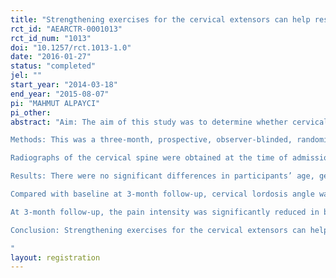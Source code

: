 ```yaml
---
title: "Strengthening exercises for the cervical extensors can help restore physiological lordosis and reduce neck pain"
rct_id: "AEARCTR-0001013"
rct_id_num: "1013"
doi: "10.1257/rct.1013-1.0"
date: "2016-01-27"
status: "completed"
jel: ""
start_year: "2014-03-18"
end_year: "2015-08-07"
pi: "MAHMUT ALPAYCI"
pi_other:
abstract: "Aim: The aim of this study was to determine whether cervical extension strengthening will improve physiological curvature of the cervical spine and neck pain severity.
Methods: This was a three-month, prospective, observer-blinded, randomized controlled study with two mea¬surement points (baseline and three month). Patients were randomly assigned to two treatment groups. All patients were given etodolac (600 mg/day for 10 days). The control group received no additional treatment, while the intervention group received additional therapy as a home exercise program consisted of isometric neck extension strengthening forthree months. In both groups, the neck pain severity during rest was measured on a visual analogue scale (VAS).
Radiographs of the cervical spine were obtained at the time of admission and then at three months interval. The posterior tangent technique was used in evaluation of cervical lordosis. In accordance with this technique, the angle between the posterior walls of the vertebral bodies C2 and C7, which is called the total curvature of the cervical spine, was measured. As defined in the litearure, we considered loss of cervical lordosis or straight for the total curvature as +4º to -4º,and lordotic and kyphotic as <-4 and >+4, respectively.
Results: There were no significant differences in participants’ age, gender, height, weight or pain duration between two groups (p>0.05). At baseline, there was no difference in cervical lordosis angle or neck pain intensity between groups (p>0.05).
Compared with baseline at 3-month follow-up, cervical lordosis angle was significantly improved in the exercise group (P=0.000) but not in the control (P=0.371). Also, the exercisegroup was significantly superior than the control group considering the change data from baseline to month 3 in cervical lordosis angle (p=0.000). Similarly, considering the number of patients in whom cervical lordosis angle returned to normal, the exercise group was significantly superior than the control group (p=0.000).
At 3-month follow-up, the pain intensity was significantly reduced in both groups compared with baseline (all P=0.000). Nevertheless, consid¬ering the change data from baseline to month 3, there was significant difference between two groups in the pain intensity (P=0.000).
Conclusion: Strengthening exercises for the cervical extensors can help restore physiological lordosis and reduce neck pain.
"
layout: registration
---
```


